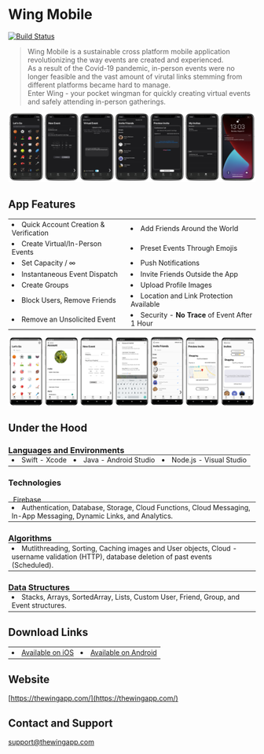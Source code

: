 # Wing Mobile

[![Build Status](https://travis-ci.org/joemccann/dillinger.svg?branch=master)](https://travis-ci.org/joemccann/dillinger)

> Wing Mobile is a sustainable cross platform mobile application revolutionizing the way events are created and experienced. <br /> 
> As a result of the Covid-19 pandemic, in-person events were no longer feasible and the vast amount of virutal links stemming from different platforms became hard to manage. <br />
> Enter Wing - your pocket wingman for quickly creating virtual events and safely attending in-person gatherings.

<center>
<img src="Assets/banner.png" />
</center>

## App Features

<table>  
<tr>
    <td><li>Quick Account Creation & Verification</li></td>
    <td><li>Add Friends Around the World</li></td>
  </tr>
  
  <tr>
    <td><li>Create Virtual/In-Person Events</li></td>
    <td><li>Preset Events Through Emojis</li></td>

  </tr>
  <tr>
    <td><li>Set Capacity / ∞</li></td>
    <td><li>Push Notifications</li></td>

  </tr>
  <tr>
    <td><li>Instantaneous Event Dispatch</li></td>
    <td><li>Invite Friends Outside the App</li></td>

  </tr>
  <tr>
    <td><li>Create Groups</li></td>
    <td><li>Upload Profile Images</li></td>

  </tr>
   <tr>
    <td><li>Block Users, Remove Friends</li></td>
    <td><li>Location and Link Protection Available</li></td>
  </tr>
  
   <tr>
    <td><li>Remove an Unsolicited Event</li></td>
    <td><li>Security - <strong>No Trace</strong> of Event After 1 Hour</li></td>
  </tr>
</table>

<center>
<img src="Assets/android_banner.png" />
</center>

## Under the Hood

### Languages and Environments


<table style = "margin-top: -18px;">  

<tr>
    <td><li>Swift - Xcode</li></td>
    <td><li>Java - Android Studio</li></td>
    <td><li>Node.js - Visual Studio</li></td>
  </tr>
  </table>
  

### Technologies
<p style = "padding-left: 10px;">Firebase</p> 

<table style = "margin-top: -18px">  
<tr>
    <td><li>Authentication, Database, Storage, Cloud Functions, Cloud Messaging, In-App Messaging, Dynamic Links, and Analytics.</li></td>
    
  </tr>
  </table>
  
### Algorithms

<table style = "margin-top: -18px">  
<tr>
    <td><li>Mutlithreading, Sorting, Caching images and User objects, Cloud - username validation (HTTP), database deletion of past events (Scheduled).</li></td>
    
  </tr>
  </table>


### Data Structures

<table style = "margin-top: -18px">  
<tr>
    <td><li>Stacks, Arrays, SortedArray, Lists, Custom User, Friend, Group, and Event structures.</li></td>
    
  </tr>
  </table>


## Download Links
<table>  
<tr>
    <td><li><a href = "">Available on iOS</a></li></td>
    <td><li><a href = "">Available on Android</a></li></td>
  </tr>
  </table>


## Website

[https://thewingapp.com/](https://thewingapp.com/)

## Contact and Support
[support@thewingapp.com](mailto:support@thewingapp.com)

